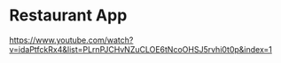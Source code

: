 # Restaurant App
https://www.youtube.com/watch?v=idaPtfckRx4&list=PLrnPJCHvNZuCLOE6tNcoOHSJ5rvhi0t0p&index=1

